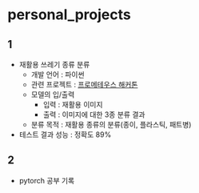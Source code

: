 # personal_projects

## 1 
- 재활용 쓰레기 종류 분류
  - 개발 언어 : 파이썬
  - 관련 프로젝트 : [프로메테우스 해커톤](https://github.com/Recycle-detection/recycle-project)
  - 모델의 입/출력
    - 입력 : 재활용 이미지
    - 출력 : 이미지에 대한 3종 분류 결과
  - 분류 목적 : 재활용 종류의 분류(종이, 플라스틱, 패트병)
- 테스트 결과 성능 : 정확도 89%

## 2
- pytorch 공부 기록
